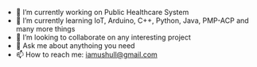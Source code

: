 - 🔭 I’m currently working on Public Healthcare System
- 🌱 I’m currently learning IoT, Arduino, C++, Python, Java, PMP-ACP and many more things
- 👯 I’m looking to collaborate on any interesting project
- 💬 Ask me about anythoing you need
- 📫 How to reach me: iamushull@gmail.com

